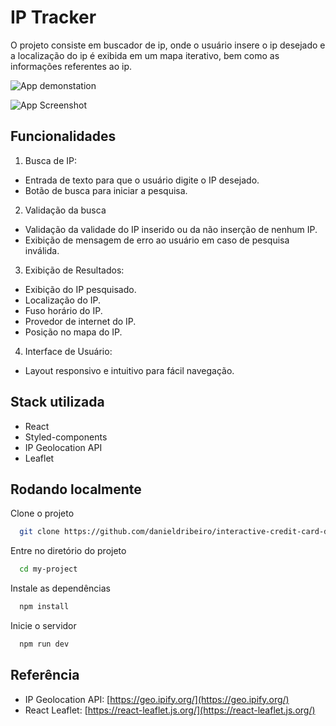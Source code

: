 
# IP Tracker

O projeto consiste em buscador de ip, onde o usuário insere o ip desejado e a localização do ip é exibida em um mapa iterativo, bem como as informações referentes ao ip.

![App demonstation]([https://media0.giphy.com/media/v1.Y2lkPTc5MGI3NjExM2hkN3AyaDJhbHU1dm50M2x6NWV0ZDNuZHd5Y2lsemdsa3N4bTM0OCZlcD12MV9pbnRlcm5hbF9naWZfYnlfaWQmY3Q9Zw/RS1DmdyTZCyKQ1VgFj/giphy.gif](https://media4.giphy.com/media/v1.Y2lkPTc5MGI3NjExN3o5bHVhMng4dHBmOW1xbTk4OXJ4emlmaW1hYjlyeXpoNHFsdGNpdyZlcD12MV9pbnRlcm5hbF9naWZfYnlfaWQmY3Q9Zw/fcGSqRtyk56yVBuEH9/giphy.gif))

![App Screenshot](https://uploaddeimagens.com.br/images/004/802/417/full/Blue_And_White_Modern_Responsive_Website_Development_Services_Instagram_Post_%282%29.png?1718936529)

## Funcionalidades
1. Busca de IP:

- Entrada de texto para que o usuário digite o IP desejado.
- Botão de busca para iniciar a pesquisa.

2. Validação da busca

- Validação da validade do IP inserido ou da não inserção de nenhum IP.
- Exibição de mensagem de erro ao usuário em caso de pesquisa inválida.

3. Exibição de Resultados:

- Exibição do IP pesquisado.
- Localização do IP.
- Fuso horário do IP.
- Provedor de internet do IP.
- Posição no mapa do IP.

4. Interface de Usuário:

- Layout responsivo e intuitivo para fácil navegação.

## Stack utilizada

- React 
- Styled-components
- IP Geolocation API
- Leaflet


## Rodando localmente

Clone o projeto

```bash
  git clone https://github.com/danieldribeiro/interactive-credit-card-details
```

Entre no diretório do projeto

```bash
  cd my-project
```

Instale as dependências

```bash
  npm install
```

Inicie o servidor

```bash
  npm run dev
```


## Referência

 - IP Geolocation API: [https://geo.ipify.org/](https://geo.ipify.org/)
 - React Leaflet: [https://react-leaflet.js.org/](https://react-leaflet.js.org/)

